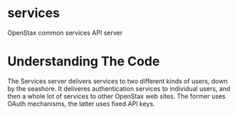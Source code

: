 services
========

OpenStax common services API server


Understanding The Code
======================

The Services server delivers services to two different kinds of users, down by the seashore.  It deliveres authentication services to individual users, and then a whole lot of services to other OpenStax web sites.  The former uses OAuth mechanisms, the latter uses fixed API keys.
